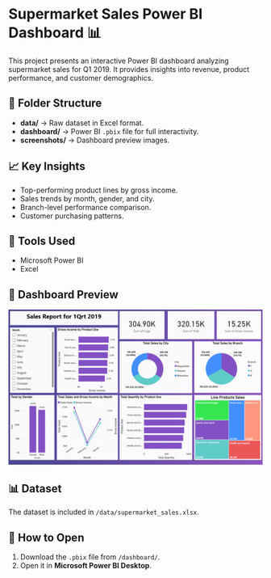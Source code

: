 # Supermarket Sales Power BI Dashboard 📊

This project presents an interactive Power BI dashboard analyzing supermarket sales for Q1 2019. It provides insights into revenue, product performance, and customer demographics.

## 📂 Folder Structure
- **data/** → Raw dataset in Excel format.
- **dashboard/** → Power BI `.pbix` file for full interactivity.
- **screenshots/** → Dashboard preview images.

## 📈 Key Insights
- Top-performing product lines by gross income.
- Sales trends by month, gender, and city.
- Branch-level performance comparison.
- Customer purchasing patterns.

## 🧠 Tools Used
- Microsoft Power BI
- Excel

## 📸 Dashboard Preview
![Dashboard Preview](Screenshots/Dashboard-Preview.png)

## 📊 Dataset
The dataset is included in `/data/supermarket_sales.xlsx`.

## 📄 How to Open
1. Download the `.pbix` file from `/dashboard/`.
2. Open it in **Microsoft Power BI Desktop**.